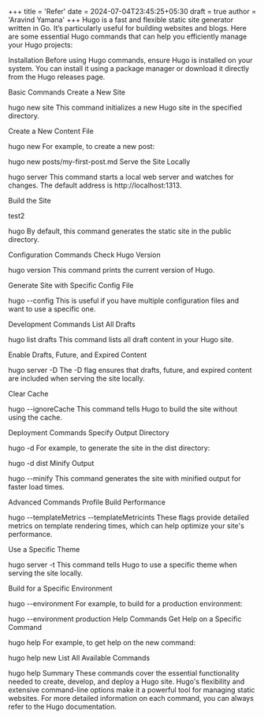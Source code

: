 +++
title = 'Refer'
date = 2024-07-04T23:45:25+05:30
draft = true
author = 'Aravind Yamana'
+++
Hugo is a fast and flexible static site generator written in Go. It’s particularly useful for building websites and blogs. Here are some essential Hugo commands that can help you efficiently manage your Hugo projects:

Installation
Before using Hugo commands, ensure Hugo is installed on your system. You can install it using a package manager or download it directly from the Hugo releases page.

Basic Commands
Create a New Site

hugo new site <site-name>
This command initializes a new Hugo site in the specified directory.

Create a New Content File

hugo new <content-path>
For example, to create a new post:

hugo new posts/my-first-post.md
Serve the Site Locally



hugo server
This command starts a local web server and watches for changes. The default address is http://localhost:1313.

Build the Site

test2

hugo
By default, this command generates the static site in the public directory.

Configuration Commands
Check Hugo Version



hugo version
This command prints the current version of Hugo.

Generate Site with Specific Config File



hugo --config <config-file>
This is useful if you have multiple configuration files and want to use a specific one.

Development Commands
List All Drafts



hugo list drafts
This command lists all draft content in your Hugo site.

Enable Drafts, Future, and Expired Content



hugo server -D
The -D flag ensures that drafts, future, and expired content are included when serving the site locally.

Clear Cache



hugo --ignoreCache
This command tells Hugo to build the site without using the cache.

Deployment Commands
Specify Output Directory



hugo -d <output-directory>
For example, to generate the site in the dist directory:



hugo -d dist
Minify Output



hugo --minify
This command generates the site with minified output for faster load times.

Advanced Commands
Profile Build Performance



hugo --templateMetrics --templateMetricints
These flags provide detailed metrics on template rendering times, which can help optimize your site's performance.

Use a Specific Theme



hugo server -t <theme-name>
This command tells Hugo to use a specific theme when serving the site locally.

Build for a Specific Environment



hugo --environment <environment>
For example, to build for a production environment:



hugo --environment production
Help Commands
Get Help on a Specific Command



hugo help <command>
For example, to get help on the new command:



hugo help new
List All Available Commands



hugo help
Summary
These commands cover the essential functionality needed to create, develop, and deploy a Hugo site. Hugo's flexibility and extensive command-line options make it a powerful tool for managing static websites. For more detailed information on each command, you can always refer to the Hugo documentation.